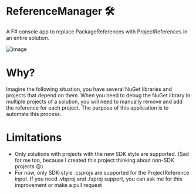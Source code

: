 # ReferenceManager 🛠️
A F# console app to replace PackageReferences with ProjectReferences in an entire solution.

![image](https://user-images.githubusercontent.com/52143624/194674263-811512d7-00f3-4417-a701-7eb632d81cba.png)

# Why?
Imagine the following situation, you have several NuGet libraries and projects that depend on them. When you need to debug the NuGet library in multiple projects of a solution, you will need to manually remove and add the reference for each project. The purpose of this application is to automate this process.
# Limitations
- Only solutions with projects with the new SDK style are supported. (Sad for me too, because I created this project thinking about non-SDK projects 😢)
- For now, only SDK-style .csprojs are supported for the ProjectReference input. If you need .vbproj and .fsproj support, you can ask me for this improvement or make a pull request
